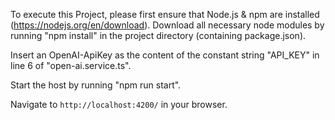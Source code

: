 To execute this Project, please first ensure that Node.js & npm are installed (https://nodejs.org/en/download).
Download all necessary node modules by running "npm install" in the project directory (containing package.json).

Insert an OpenAI-ApiKey as the content of the constant string "API_KEY" in line 6 of "open-ai.service.ts".

Start the host by running "npm run start".

Navigate to `http://localhost:4200/` in your browser.
